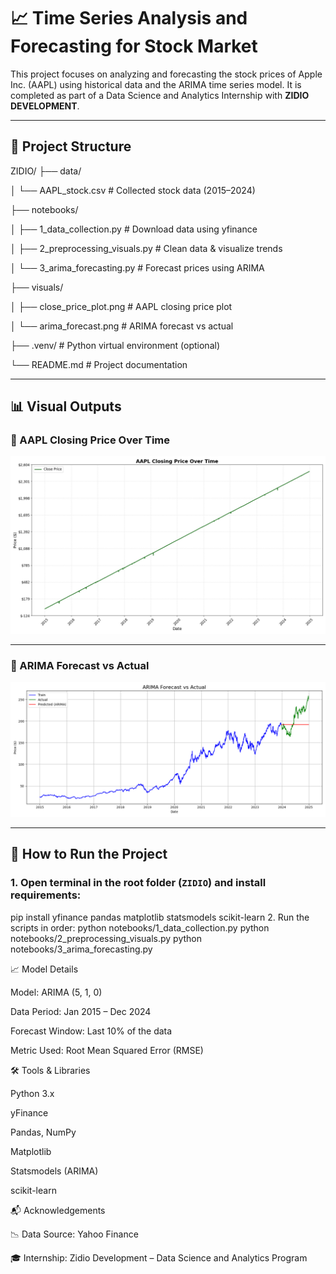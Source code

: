 # 📈 Time Series Analysis and Forecasting for Stock Market

This project focuses on analyzing and forecasting the stock prices of Apple Inc. (AAPL) using historical data and the ARIMA time series model. It is completed as part of a Data Science and  Analytics Internship with **ZIDIO DEVELOPMENT**.

---

## 📁 Project Structure

ZIDIO/
├── data/

│ └── AAPL_stock.csv # Collected stock data (2015–2024)

├── notebooks/

│ ├── 1_data_collection.py # Download data using yfinance

│ ├── 2_preprocessing_visuals.py # Clean data & visualize trends

│ └── 3_arima_forecasting.py # Forecast prices using ARIMA

├── visuals/

│ ├── close_price_plot.png # AAPL closing price plot

│ └── arima_forecast.png # ARIMA forecast vs actual

├── .venv/ # Python virtual environment (optional)

└── README.md # Project documentation

---


## 📊 Visual Outputs

### 🔹 AAPL Closing Price Over Time
![Closing Price](close_price_plot.png)

---

### 🔹 ARIMA Forecast vs Actual
![ARIMA Forecast](arima_forecast.png)



---

## 🚀 How to Run the Project

### 1. Open terminal in the root folder (`ZIDIO`) and install requirements:

pip install yfinance pandas matplotlib statsmodels scikit-learn
2. Run the scripts in order:
python notebooks/1_data_collection.py
python notebooks/2_preprocessing_visuals.py
python notebooks/3_arima_forecasting.py

📈 Model Details

Model: ARIMA (5, 1, 0)

Data Period: Jan 2015 – Dec 2024

Forecast Window: Last 10% of the data

Metric Used: Root Mean Squared Error (RMSE)

🛠️ Tools & Libraries

Python 3.x

yFinance

Pandas, NumPy

Matplotlib

Statsmodels (ARIMA)

scikit-learn

📬 Acknowledgements

📉 Data Source: Yahoo Finance

🎓 Internship: Zidio Development – Data Science and Analytics Program
